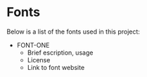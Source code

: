 # Fonts

Below is a list of the fonts used in this project:

* FONT-ONE
  * Brief escription, usage
  * License
  * Link to font website
